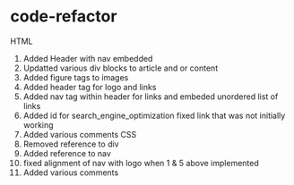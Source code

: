 # code-refactor
HTML
1) Added Header  with nav embedded 
2) Updatted various div blocks to article and or content
3) Added figure tags to images
4) Added  header tag for logo and links
5) Added nav tag within header for links and embeded unordered list of links
6) Added id for search_engine_optimization fixed link that was not initially working
6) Added various comments
CSS
1) Removed reference to div
2) Added reference to nav
3) fixed alignment of nav with logo when 1 & 5 above implemented
4) Added various comments
 